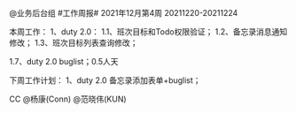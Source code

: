 @业务后台组 #工作周报#
2021年12月第4周 20211220-20211224

本周工作：
1、duty 2.0：
1.1、班次目标和Todo权限验证；
1.2、备忘录消息通知修改；
1.3、班次目标列表查询修改；

1.7、duty 2.0 buglist；0.5人天

下周工作计划：
1、duty 2.0 备忘录添加表单+buglist；

CC @杨康(Conn) @范晓伟(KUN)